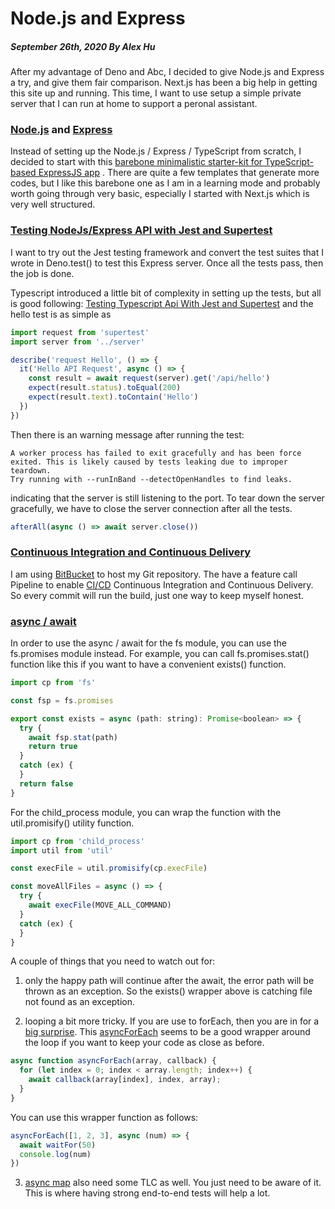 # Node.js and Express
##### September 26th, 2020 By Alex Hu

After my advantage of Deno and Abc, I decided to give Node.js and Express a try, and give them fair comparison.
Next.js has been a big help in getting this site up and running. This time, I want to use setup a simple private
server that I can run at home to support a peronal assistant.

### [Node.js](https://nodejs.org/) and [Express](http://expressjs.com/)

Instead of setting up the Node.js / Express / TypeScript from scratch, I decided to start with this
[barebone minimalistic starter-kit for TypeScript-based ExpressJS app](https://github.com/soelinn/express-ts-starter) .
There are quite a few templates that generate more codes, but I like this barebone one as I am in a learning mode
and probably worth going through very basic, especially I started with Next.js which is very well structured.

### [Testing NodeJs/Express API with Jest and Supertest](https://dev.to/nedsoft/testing-nodejs-express-api-with-jest-and-supertest-1km6)

I want to try out the Jest testing framework and convert the test suites that I wrote in Deno.test() to test this Express server.
Once all the tests pass, then the job is done.

Typescript introduced a little bit of complexity in setting up the tests, but all is good following:
[Testing Typescript Api With Jest and Supertest](https://tutorialedge.net/typescript/testing-typescript-api-with-jest/)
and the hello test is as simple as
```js
import request from 'supertest'
import server from '../server'

describe('request Hello', () => {
  it('Hello API Request', async () => {
    const result = await request(server).get('/api/hello')
    expect(result.status).toEqual(200)
    expect(result.text).toContain('Hello')
  })
})
```

Then there is an warning message after running the test:
```
A worker process has failed to exit gracefully and has been force exited. This is likely caused by tests leaking due to improper teardown.
Try running with --runInBand --detectOpenHandles to find leaks.
```
indicating that the server is still listening to the port. To tear down the server gracefully, we have to close the
 server connection after all the tests.
```js
afterAll(async () => await server.close())
```

### [Continuous Integration and Continuous Delivery](https://www.infoworld.com/article/3271126/what-is-cicd-continuous-integration-and-continuous-delivery-explained.html)

I am using [BitBucket](https://bitbucket.org/) to host my Git repository. The have a feature call Pipeline to enable
[CI/CD](https://www.infoworld.com/article/3271126/what-is-cicd-continuous-integration-and-continuous-delivery-explained.html)
Continuous Integration and Continuous Delivery. So every commit will run the build, just one way to keep myself honest.

### [async / await](https://javascript.info/async-await)

In order to use the async / await for the fs module, you can use the fs.promises module instead.
For example, you can call fs.promises.stat() function like this if you want to have a convenient
exists() function.

```js
import cp from 'fs'

const fsp = fs.promises

export const exists = async (path: string): Promise<boolean> => {
  try {
    await fsp.stat(path)
    return true
  }
  catch (ex) {
  }
  return false
}
```

For the child_process module, you can wrap the function with the util.promisify() utility function.

```js
import cp from 'child_process'
import util from 'util'

const execFile = util.promisify(cp.execFile)

const moveAllFiles = async () => {
  try {
    await execFile(MOVE_ALL_COMMAND)
  }
  catch (ex) {
  }
}
```

A couple of things that you need to watch out for:

1. only the happy path will continue after the await, the error path will be thrown as an exception.
So the exists() wrapper above is catching file not found as an exception.

2. looping a bit more tricky. If you are use to forEach, then you are in for a
[big surprise](https://zellwk.com/blog/async-await-in-loops/).
This [asyncForEach](https://codeburst.io/javascript-async-await-with-foreach-b6ba62bbf404)
seems to be a good wrapper around the loop if you want to keep your code as close as before.
```js
async function asyncForEach(array, callback) {
  for (let index = 0; index < array.length; index++) {
    await callback(array[index], index, array);
  }
}
```
You can use this wrapper function as follows:
```js
asyncForEach([1, 2, 3], async (num) => {
  await waitFor(50)
  console.log(num)
})
```

3. [async map](https://stackoverflow.com/questions/53269920/javascript-promise-all-and-async-await-and-map)
also need some TLC as well. You just need to be aware of it. This is where having strong end-to-end tests
will help a lot.
